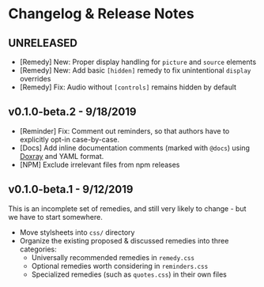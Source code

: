 # Changelog & Release Notes

## UNRELEASED

- [Remedy] New: Proper display handling for `picture` and `source` elements
- [Remedy] New: Add basic `[hidden]` remedy
  to fix unintentional `display` overrides
- [Remedy] Fix: Audio without `[controls]` remains hidden by default

## v0.1.0-beta.2 - 9/18/2019

- [Reminder] Fix: Comment out reminders,
  so that authors have to explicitly opt-in
  case-by-case.
- [Docs] Add inline documentation comments
  (marked with `@docs`)
  using [Doxray](https://github.com/himedlooff/doxray)
  and YAML format.
- [NPM] Exclude irrelevant files from npm releases

## v0.1.0-beta.1 - 9/12/2019

This is an incomplete set of remedies,
and still very likely to change -
but we have to start somewhere.

- Move stylsheets into `css/` directory
- Organize the existing proposed & discussed remedies into three categories:
  - Universally recommended remedies in `remedy.css`
  - Optional remedies worth considering in `reminders.css`
  - Specialized remedies (such as `quotes.css`) in their own files
